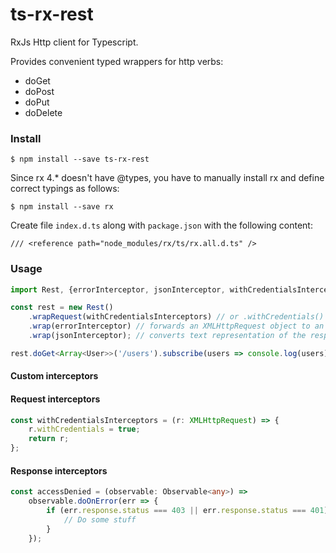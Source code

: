 # ts-rx-rest
RxJs Http client for Typescript.

Provides convenient typed wrappers for http verbs:

* doGet
* doPost
* doPut
* doDelete

### Install
```
$ npm install --save ts-rx-rest
```
Since rx 4.* doesn't have @types, you have to manually install rx and define correct typings as follows:
```
$ npm install --save rx
```
Create file `index.d.ts` along with `package.json` with the following content:
```
/// <reference path="node_modules/rx/ts/rx.all.d.ts" />
```

### Usage


```typescript
import Rest, {errorInterceptor, jsonInterceptor, withCredentialsInterceptors} from 'ts-rx-rest';

const rest = new Rest()
    .wrapRequest(withCredentialsInterceptors) // or .withCredentials()
    .wrap(errorInterceptor) // forwards an XMLHttpRequest object to an error branch of the observable
    .wrap(jsonInterceptor); // converts text representation of the response to json

rest.doGet<Array<User>>('/users').subscribe(users => console.log(users));
```

#### Custom interceptors

#### Request interceptors

```typescript
const withCredentialsInterceptors = (r: XMLHttpRequest) => {
    r.withCredentials = true;
    return r;
};
```

#### Response interceptors

```typescript
const accessDenied = (observable: Observable<any>) =>
    observable.doOnError(err => {
        if (err.response.status === 403 || err.response.status === 401) {
            // Do some stuff
        }
    });
```